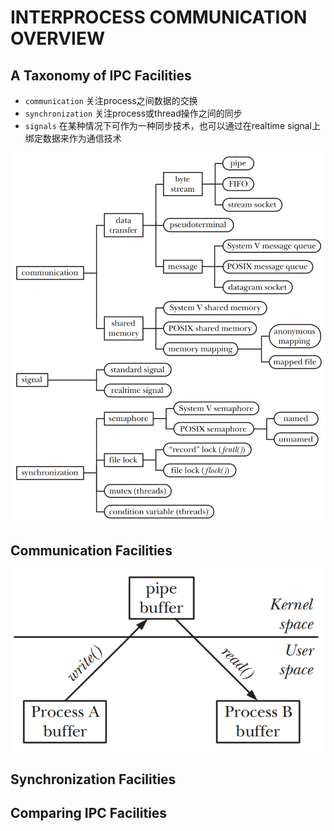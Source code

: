 # INTERPROCESS COMMUNICATION OVERVIEW

## A Taxonomy of IPC Facilities
- `communication` 关注process之间数据的交换
- `synchronization` 关注process或thread操作之间的同步
- `signals` 在某种情况下可作为一种同步技术，也可以通过在realtime signal上绑定数据来作为通信技术

![43-1.png](./img/43-1.png)

## Communication Facilities

![43-2.png](./img/43-2.png)

## Synchronization Facilities

## Comparing IPC Facilities